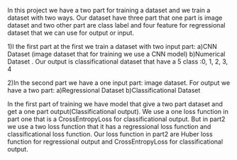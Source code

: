 In this project we have a two part for training a dataset and we train a dataset with two ways. 
Our dataset have three part that one part is image dataset and two other part are class label and four feature for regressional dataset that we can use for output or input.

1)I the first part at the first we train a dataset with two input part: 
  a)CNN Dataset (image dataset that for training we use a CNN model)
  b)Numerical Dataset . 
Our output is classificational dataset that have a 5 class :0, 1, 2, 3, 4


 2)In the second part we have a one input part: image dataset. For output we have a two part:
  a)Regressional Dataset
  b)Classificational Dataset

In the first part of training we have model that give a two part dataset and get a one part output(Classificational output). We use a one loss function in part one that is a CrossEntropyLoss for classificational output. But in part2 we use a two loss function that it has a regressional loss function and classificational loss function. Our loss function in part2 are Huber loss function for regressional output and CrossEntropyLoss for classificational output.
